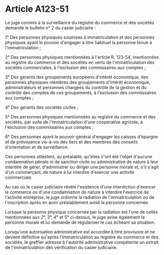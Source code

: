 # Article A123-51

Le juge commis à la surveillance du registre du commerce et des sociétés demande le bulletin n° 2 du casier judiciaire :

1° Des personnes physiques soumises à immatriculation et des personnes physiques ayant le pouvoir d'engager à titre habituel la personne tenue à l'immatriculation ;

2° Des personnes physiques mentionnées à l'article R. 123-54, mentionnées au registre du commerce et des sociétés en vertu de l'immatriculation des sociétés commerciales, à l'exclusion des commissaires aux comptes ;

3° Des gérants des groupements européens d'intérêt économique, des personnes physiques membres des groupements d'intérêt économique, administrateurs et personnes chargées du contrôle de la gestion et du contrôle des comptes de ces groupements, à l'exclusion des commissaires aux comptes ;

4° Des gérants des sociétés civiles ;

5° Des personnes physiques mentionnées au registre du commerce et des sociétés, par suite de l'immatriculation d'une coopérative agricole, à l'exclusion des commissaires aux comptes ;

6° Des personnes ayant le pouvoir général d'engager les caisses d'épargne et de prévoyance vis-à-vis des tiers et des membres des conseils d'orientation et de surveillance.

Ces personnes attestent, au préalable, qu'elles n'ont été l'objet d'aucune condamnation pénale ni de sanction civile ou administrative de nature à leur interdire de gérer, d'administrer ou diriger une personne morale et, s'il s'agit d'un commerçant, de nature à lui interdire d'exercer une activité commerciale.

Au cas où le casier judiciaire révèle l'existence d'une interdiction d'exercer le commerce ou d'une condamnation de nature à interdire l'exercice de l'activité entreprise, le juge ordonne la radiation de l'immatriculation ou de l'inscription après en avoir préalablement avisé la personne concernée.

Lorsque la personne physique concernée par la radiation est l'une de celles mentionnées aux 2°, 3°, 4° et 5° ci-dessus, le juge avise également la personne morale et lui demande de régulariser le cas échéant sa situation.

Lorsqu'une autorisation administrative est accordée à titre provisoire et ne devient définitive qu'après l'immatriculation au registre du commerce et des sociétés, le greffier adresse à l'autorité administrative compétente un extrait de l'immatriculation dès vérification du casier judiciaire.

